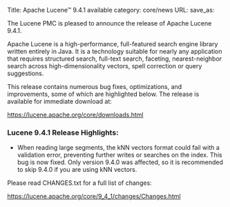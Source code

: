 Title: Apache Lucene™ 9.4.1 available
category: core/news
URL:
save_as:

The Lucene PMC is pleased to announce the release of Apache Lucene 9.4.1.

Apache Lucene is a high-performance, full-featured search engine library written entirely in Java. It is a technology suitable for nearly any application that requires structured search, full-text search, faceting, nearest-neighbor search across high-dimensionality vectors, spell correction or query suggestions.

This release contains numerous bug fixes, optimizations, and improvements, some of which are highlighted below. The release is available for immediate download at:

  <https://lucene.apache.org/core/downloads.html>

### Lucene 9.4.1 Release Highlights:

 * When reading large segments, the kNN vectors format could fail with a validation error, preventing further writes or searches on the index. This bug is now fixed. Only version 9.4.0 was affected, so it is recommended to skip 9.4.0 if you are using kNN vectors.

Please read CHANGES.txt for a full list of changes:

  <https://lucene.apache.org/core/9_4_1/changes/Changes.html>
